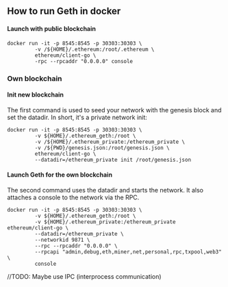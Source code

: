 ## How to run Geth in docker

#### Launch with public blockchain
```
docker run -it -p 8545:8545 -p 30303:30303 \
         -v /${HOME}/.ethereum:/root/.ethereum \
         ethereum/client-go \
         -rpc --rpcaddr "0.0.0.0" console
```

### Own blockchain

#### Init new blockchain
The first command is used to seed your network with the genesis block and set the datadir.
In short, it's a private network init:
```
docker run -it -p 8545:8545 -p 30303:30303 \
         -v ${HOME}/.ethereum_geth:/root \
         -v /${HOME}/.ethereum_private:/ethereum_private \
         -v /${PWD}/genesis.json:/root/genesis.json \
         ethereum/client-go \
         --datadir=/ethereum_private init /root/genesis.json
```

#### Launch Geth for the own blockchain
The second command uses the datadir and starts the network. 
It also attaches a console to the network via the RPC.
```         
docker run -it -p 8545:8545 -p 30303:30303 \
         -v ${HOME}/.ethereum_geth:/root \
         -v ${HOME}/.ethereum_private:/ethereum_private ethereum/client-go \
         --datadir=/ethereum_private \
         --networkid 9871 \
         --rpc --rpcaddr "0.0.0.0" \
         --rpcapi "admin,debug,eth,miner,net,personal,rpc,txpool,web3" \
         console
```

//TODO: Maybe use IPC (interprocess communication)
